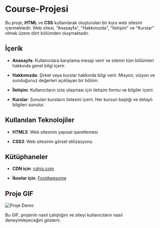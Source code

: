 # Course-Projesi

Bu proje, **HTML** ve **CSS** kullanılarak oluşturulan bir kurs web sitesini içermektedir. Web sitesi, "Anasayfa", "Hakkımızda", "İletişim" ve "Kurslar" olmak üzere dört bölümden oluşmaktadır.

## İçerik

- **Anasayfa**: Kullanıcılara karşılama mesajı verir ve sitenin tüm bölümleri hakkında genel bilgi içerir.

- **Hakkımızda**: Şirket veya kurslar hakkında bilgi verir. Misyon, vizyon ve sunduğunuz değerleri açıklayan bir bölüm.

- **İletişim**: Kullanıcıların size ulaşması için iletişim formu ve bilgiler içerir.

- **Kurslar**: Sunulan kursların listesini içerir. Her kursun başlığı ve detaylı bilgileri sunulur.

## Kullanılan Teknolojiler

- **HTML5**: Web sitesinin yapısal işaretlemesi

- **CSS3**: Web sitesinin görsel stilizasyonu

## Kütüphaneler

- **CDN için**: [cdnjs.com](https://cdnjs.com)

- **İkonlar için**: [FontAwesome](https://fontawesome.com/icons/magnifying-glass?f=classic&s=solid)

## Proje GIF

![Proje Demo](assets/Udemig-course-html(1).gif)

Bu GIF, projenin nasıl çalıştığını ve siteyi kullanıcıların nasıl deneyimleyeceğini gösterir.